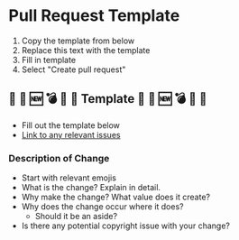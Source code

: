 # Pull Request Template
1. Copy the template from below
2. Replace this text with the template
3. Fill in template
4. Select "Create pull request"
    
## :memo: :lipstick: :new: :bomb: :bug: :art: Template :memo: :lipstick: :new: :bomb: :bug: :art: 
* Fill out the template below
* [Link to any relevant issues](https://docs.github.com/en/issues/tracking-your-work-with-issues/creating-issues/linking-a-pull-request-to-an-issue)

### Description of Change 
* Start with relevant emojis
* What is the change? Explain in detail.
* Why make the change? What value does it create?
* Why does the change occur where it does?
    * Should it be an aside?
* Is there any potential copyright issue with your change?



